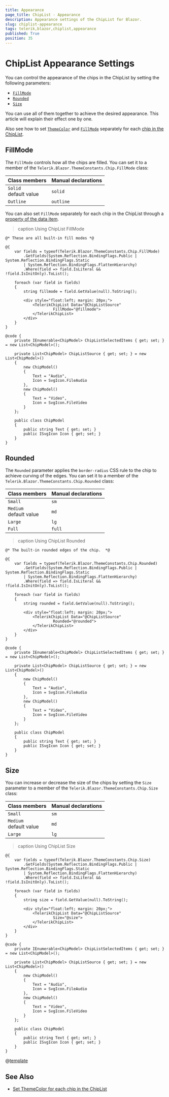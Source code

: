 ```yaml
---
title: Appearance
page_title: ChipList - Appearance
description: Appearance settings of the ChipList for Blazor.
slug: chiplist-appearance
tags: telerik,blazor,chiplist,appearance
published: True
position: 35
---
```


# ChipList Appearance Settings

You can control the appearance of the chips in the ChipList by setting the following parameters:

* [`FillMode`](#fillmode)
* [`Rounded`](#rounded)
* [`Size`](#size)

You can use all of them together to achieve the desired appearance. This article will explain their effect one by one.

Also see how to set [`ThemeColor`](slug:chip-appearance#themecolor) and [`FillMode`](slug:chip-appearance#fillmode) separately for each [chip in the ChipList](slug:chiplist-bound).

## FillMode

The `FillMode` controls how all the chips are filled. You can set it to a member of the `Telerik.Blazor.ThemeConstants.Chip.FillMode` class:

| Class members | Manual declarations |
|------------|--------|
|`Solid` <br /> default value|`solid`|
|`Outline`|`outline`|

You can also set `FillMode` separately for each chip in the ChipList through a [property of the data item](slug:chiplist-bound).

>caption Using ChipList FillMode

````RAZOR
@* These are all built-in fill modes *@

@{
    var fields = typeof(Telerik.Blazor.ThemeConstants.Chip.FillMode)
        .GetFields(System.Reflection.BindingFlags.Public | System.Reflection.BindingFlags.Static
        | System.Reflection.BindingFlags.FlattenHierarchy)
        .Where(field => field.IsLiteral && !field.IsInitOnly).ToList();

    foreach (var field in fields)
    {
        string fillmode = field.GetValue(null).ToString();

        <div style="float:left; margin: 20px;">
            <TelerikChipList Data="@ChipListSource"
                     FillMode="@fillmode">
            </TelerikChipList>
        </div>
    }
}

@code {
    private IEnumerable<ChipModel> ChipListSelectedItems { get; set; } = new List<ChipModel>();

    private List<ChipModel> ChipListSource { get; set; } = new List<ChipModel>()
    {
        new ChipModel()
        {
            Text = "Audio",
            Icon = SvgIcon.FileAudio
        },
        new ChipModel()
        {
            Text = "Video",
            Icon = SvgIcon.FileVideo
        }
    };

    public class ChipModel
    {
        public string Text { get; set; }
        public ISvgIcon Icon { get; set; }
    }
}
````

## Rounded

The `Rounded` parameter applies the `border-radius` CSS rule to the chip to achieve curving of the edges. You can set it to a member of the `Telerik.Blazor.ThemeConstants.Chip.Rounded` class:

| Class members | Manual declarations |
|------------|--------|
|`Small` |`sm`|
|`Medium` <br /> default value |`md`|
|`Large`|`lg`|
|`Full`|`full`|

>caption Using ChipList Rounded

````RAZOR
@* The built-in rounded edges of the chip.  *@

@{
    var fields = typeof(Telerik.Blazor.ThemeConstants.Chip.Rounded)
        .GetFields(System.Reflection.BindingFlags.Public | System.Reflection.BindingFlags.Static
        | System.Reflection.BindingFlags.FlattenHierarchy)
        .Where(field => field.IsLiteral && !field.IsInitOnly).ToList();

    foreach (var field in fields)
    {
        string rounded = field.GetValue(null).ToString();

        <div style="float:left; margin: 20px;">
            <TelerikChipList Data="@ChipListSource"
                     Rounded="@rounded">
            </TelerikChipList>
        </div>
    }
}

@code {
    private IEnumerable<ChipModel> ChipListSelectedItems { get; set; } = new List<ChipModel>();

    private List<ChipModel> ChipListSource { get; set; } = new List<ChipModel>()
    {
        new ChipModel()
        {
            Text = "Audio",
            Icon = SvgIcon.FileAudio
        },
        new ChipModel()
        {
            Text = "Video",
            Icon = SvgIcon.FileVideo
        }
    };

    public class ChipModel
    {
        public string Text { get; set; }
        public ISvgIcon Icon { get; set; }
    }
}
````

## Size

You can increase or decrease the size of the chips by setting the `Size` parameter to a member of the `Telerik.Blazor.ThemeConstants.Chip.Size` class:

| Class members | Manual declarations |
|---------------|--------|
| `Small`   |`sm`|
| `Medium` <br /> default value  |`md`|
| `Large`   |`lg`|

>caption Using ChipList Size

````RAZOR
@{
    var fields = typeof(Telerik.Blazor.ThemeConstants.Chip.Size)
        .GetFields(System.Reflection.BindingFlags.Public | System.Reflection.BindingFlags.Static
        | System.Reflection.BindingFlags.FlattenHierarchy)
        .Where(field => field.IsLiteral && !field.IsInitOnly).ToList();

    foreach (var field in fields)
    {
        string size = field.GetValue(null).ToString();

        <div style="float:left; margin: 20px;">
            <TelerikChipList Data="@ChipListSource"
                     Size="@size">
            </TelerikChipList>
        </div>
    }
}

@code {
    private IEnumerable<ChipModel> ChipListSelectedItems { get; set; } = new List<ChipModel>();

    private List<ChipModel> ChipListSource { get; set; } = new List<ChipModel>()
    {
        new ChipModel()
        {
            Text = "Audio",
            Icon = SvgIcon.FileAudio
        },
        new ChipModel()
        {
            Text = "Video",
            Icon = SvgIcon.FileVideo
        }
    };

    public class ChipModel
    {
        public string Text { get; set; }
        public ISvgIcon Icon { get; set; }
    }
}
````

@[template](/_contentTemplates/common/themebuilder-section.md#appearance-themebuilder)

## See Also

* [Set ThemeColor for each chip in the ChipList](slug:chiplist-bound)
